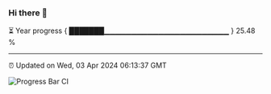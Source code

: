### Hi there 👋

⏳ Year progress { ███████▁▁▁▁▁▁▁▁▁▁▁▁▁▁▁▁▁▁▁▁▁▁▁ } 25.48 %

---

⏰ Updated on Wed, 03 Apr 2024 06:13:37 GMT

![Progress Bar CI](https://github.com/liununu/liununu/workflows/Progress%20Bar%20CI/badge.svg)
